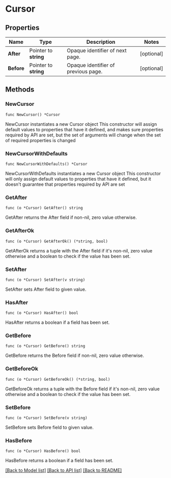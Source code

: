 # Cursor

## Properties

Name | Type | Description | Notes
------------ | ------------- | ------------- | -------------
**After** | Pointer to **string** | Opaque identifier of next page. | [optional] 
**Before** | Pointer to **string** | Opaque identifier of previous page. | [optional] 

## Methods

### NewCursor

`func NewCursor() *Cursor`

NewCursor instantiates a new Cursor object
This constructor will assign default values to properties that have it defined,
and makes sure properties required by API are set, but the set of arguments
will change when the set of required properties is changed

### NewCursorWithDefaults

`func NewCursorWithDefaults() *Cursor`

NewCursorWithDefaults instantiates a new Cursor object
This constructor will only assign default values to properties that have it defined,
but it doesn't guarantee that properties required by API are set

### GetAfter

`func (o *Cursor) GetAfter() string`

GetAfter returns the After field if non-nil, zero value otherwise.

### GetAfterOk

`func (o *Cursor) GetAfterOk() (*string, bool)`

GetAfterOk returns a tuple with the After field if it's non-nil, zero value otherwise
and a boolean to check if the value has been set.

### SetAfter

`func (o *Cursor) SetAfter(v string)`

SetAfter sets After field to given value.

### HasAfter

`func (o *Cursor) HasAfter() bool`

HasAfter returns a boolean if a field has been set.

### GetBefore

`func (o *Cursor) GetBefore() string`

GetBefore returns the Before field if non-nil, zero value otherwise.

### GetBeforeOk

`func (o *Cursor) GetBeforeOk() (*string, bool)`

GetBeforeOk returns a tuple with the Before field if it's non-nil, zero value otherwise
and a boolean to check if the value has been set.

### SetBefore

`func (o *Cursor) SetBefore(v string)`

SetBefore sets Before field to given value.

### HasBefore

`func (o *Cursor) HasBefore() bool`

HasBefore returns a boolean if a field has been set.


[[Back to Model list]](../README.md#documentation-for-models) [[Back to API list]](../README.md#documentation-for-api-endpoints) [[Back to README]](../README.md)



